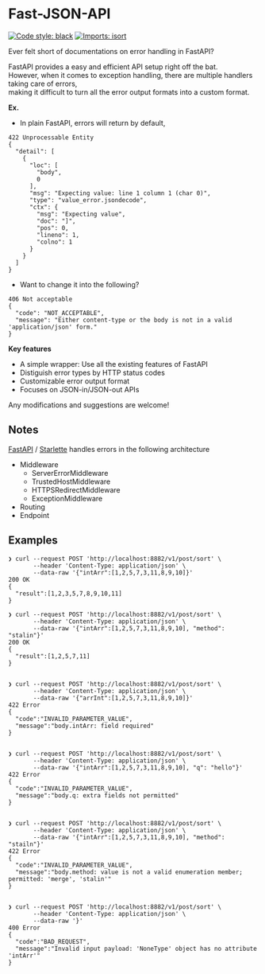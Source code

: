 # Fast-JSON-API

[![Code style: black](https://img.shields.io/badge/code%20style-black-000000.svg)](https://github.com/psf/black)
[![Imports: isort](https://img.shields.io/badge/%20imports-isort-%231674b1?style=flat&labelColor=ef8336)](https://pycqa.github.io/isort/)

Ever felt short of documentations on error handling in FastAPI?

FastAPI provides a easy and efficient API setup right off the bat.<br>
However, when it comes to exception handling, there are multiple handlers taking care of errors,<br>
making it difficult to turn all the error output formats into a custom format.


**Ex.** 

- In plain FastAPI, errors will return by default,

```
422 Unprocessable Entity
{
  "detail": [
    {
      "loc": [
        "body",
        0
      ],
      "msg": "Expecting value: line 1 column 1 (char 0)",
      "type": "value_error.jsondecode",
      "ctx": {
        "msg": "Expecting value",
        "doc": "]",
        "pos": 0,
        "lineno": 1,
        "colno": 1
      }
    }
  ]
}
```

- Want to change it into the following?

```
406 Not acceptable
{
  "code": "NOT_ACCEPTABLE",
  "message": "Either content-type or the body is not in a valid 'application/json' form."
}
```

**Key features**

 - A simple wrapper: Use all the existing features of FastAPI
 - Distiguish error types by HTTP status codes
 - Customizable error output format
 - Focuses on JSON-in/JSON-out APIs

Any modifications and suggestions are welcome!


## Notes

[FastAPI](https://github.com/tiangolo/fastapi) / [Starlette](https://www.starlette.io/middleware/) handles errors in the following architecture

- Middleware
  - ServerErrorMiddleware
  - TrustedHostMiddleware
  - HTTPSRedirectMiddleware
  - ExceptionMiddleware
- Routing
- Endpoint

## Examples

```
❯ curl --request POST 'http://localhost:8882/v1/post/sort' \
       --header 'Content-Type: application/json' \
       --data-raw '{"intArr":[1,2,5,7,3,11,8,9,10]}'
200 OK
{
  "result":[1,2,3,5,7,8,9,10,11]
}

❯ curl --request POST 'http://localhost:8882/v1/post/sort' \
       --header 'Content-Type: application/json' \
       --data-raw '{"intArr":[1,2,5,7,3,11,8,9,10], "method": "stalin"}'
200 OK
{
  "result":[1,2,5,7,11]
}


❯ curl --request POST 'http://localhost:8882/v1/post/sort' \
       --header 'Content-Type: application/json' \
       --data-raw '{"arrInt":[1,2,5,7,3,11,8,9,10]}'
422 Error
{
  "code":"INVALID_PARAMETER_VALUE",
  "message":"body.intArr: field required"
}


❯ curl --request POST 'http://localhost:8882/v1/post/sort' \
       --header 'Content-Type: application/json' \
       --data-raw '{"intArr":[1,2,5,7,3,11,8,9,10], "q": "hello"}'
422 Error
{
  "code":"INVALID_PARAMETER_VALUE",
  "message":"body.q: extra fields not permitted"
}


❯ curl --request POST 'http://localhost:8882/v1/post/sort' \
       --header 'Content-Type: application/json' \
       --data-raw '{"intArr":[1,2,5,7,3,11,8,9,10], "method": "stailn"}'
422 Error
{
  "code":"INVALID_PARAMETER_VALUE",
  "message":"body.method: value is not a valid enumeration member; permitted: 'merge', 'stalin'"
}


❯ curl --request POST 'http://localhost:8882/v1/post/sort' \
       --header 'Content-Type: application/json' \
       --data-raw '}'
400 Error
{
  "code":"BAD_REQUEST",
  "message":"Invalid input payload: 'NoneType' object has no attribute 'intArr'"
}
```
